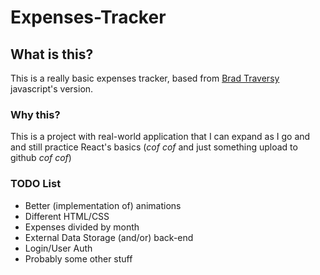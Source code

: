 # Expenses-Tracker
## What is this?
This is a really basic expenses tracker, based from [Brad Traversy](https://github.com/bradtraversy/vanillawebprojects/tree/master/expense-tracker) javascript's version.
### Why this?
This is a project with real-world application that I can expand as I go and and still practice React's basics (*cof cof* and just something upload to github *cof cof*)
### TODO List
 - Better (implementation of) animations
 - Different HTML/CSS
 - Expenses divided by month
 - External Data Storage (and/or) back-end
 - Login/User Auth
 - Probably some other stuff